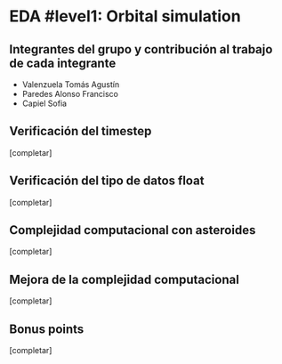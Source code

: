 # EDA #level1: Orbital simulation

## Integrantes del grupo y contribución al trabajo de cada integrante

* Valenzuela Tomás Agustín 
* Paredes Alonso Francisco
* Capiel Sofia

## Verificación del timestep

[completar]

## Verificación del tipo de datos float

[completar]

## Complejidad computacional con asteroides

[completar]

## Mejora de la complejidad computacional

[completar]

## Bonus points

[completar]
